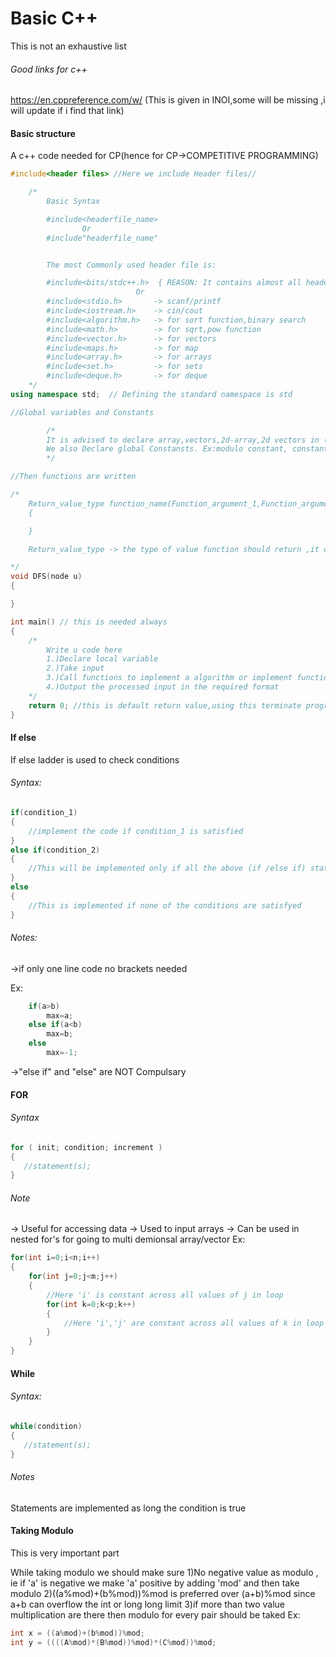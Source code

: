 # Basic C++

This is not an exhaustive list 

###### Good links for c++ 

https://en.cppreference.com/w/ (This is given in INOI,some will be missing ,i will update if i find that link)


#### Basic structure

A c++ code needed for CP(hence for CP->COMPETITIVE PROGRAMMING)

```c++ 
#include<header files> //Here we include Header files//

    /*
        Basic Syntax 

        #include<headerfile_name>
                Or
        #include"headerfile_name"


        The most Commonly used header file is:

        #include<bits/stdc++.h>  { REASON: It contains almost all header files,So using this one is enough most cases,unless u are unlucky}
                            Or
        #include<stdio.h>       -> scanf/printf
        #include<iostream.h>    -> cin/cout
        #include<algorithm.h>   -> for sort function,binary search
        #include<math.h>        -> for sqrt,pow function
        #include<vector.h>      -> for vectors
        #include<maps.h>        -> for map
        #include<array.h>       -> for arrays
        #include<set.h>         -> for sets
        #include<deque.h>       -> for deque   
    */
using namespace std;  // Defining the standard namespace is std

//Global variables and Constants

        /*
        It is advised to declare array,vectors,2d-array,2d vectors in (size >10^5) values in this section
        We also Declare global Constansts. Ex:modulo constant, constant to declare array size
        */

//Then functions are written

/*
    Return_value_type function_name(Function_argument_1,Function_argument_2,..)
    {

    }

    Return_value_type -> the type of value function should return ,it can be void(nothing),int,char,pointer,etc

*/
void DFS(node u)  
{

}

int main() // this is needed always 
{
    /*
        Write u code here
        1.)Declare local variable
        2.)Take input
        3.)Call functions to implement a algorithm or implement function here itself
        4.)Output the processed input in the required format
    */
    return 0; //this is default return value,using this terminate program anywhere in this int main()
}
```

#### If else 

If else ladder is used to check conditions 

###### Syntax:
```c++ 
if(condition_1)
{
    //implement the code if condition_1 is satisfied
}
else if(condition_2)
{
    //This will be implemented only if all the above (if /else if) statements are not statisifed and the current condition is satisfied
}
else
{
    //This is implemented if none of the conditions are satisfyed
}
```
###### Notes:
->if only one line code no brackets needed

Ex:
```c++
    if(a>b)
        max=a;
    else if(a<b)
        max=b;
    else
        max=-1;
```

->"else if" and "else"  are NOT Compulsary 

#### FOR

###### Syntax

```c++
for ( init; condition; increment ) 
{
   //statement(s);
}
```
###### Note

-> Useful for accessing data
-> Used to input arrays 
-> Can be used in nested for's for going to multi demionsal array/vector
Ex:
```c++
for(int i=0;i<n;i++)
{
    for(int j=0;j<m;j++)
    {
        //Here 'i' is constant across all values of j in loop
        for(int k=0;k<p;k++)
        {
            //Here 'i','j' are constant across all values of k in loop
        }
    }
}
```

#### While 

###### Syntax:
```c++
while(condition) 
{
   //statement(s);
}
```
###### Notes

Statements are implemented as long the condition is true

#### Taking Modulo

This is very important part

While taking modulo we should make sure 
1)No negative value as modulo , ie if 'a' is negative we make 'a' positive by adding 'mod' and then take modulo
2)((a%mod)+(b%mod))%mod is preferred over (a+b)%mod since a+b can overflow the int or long long limit
3)if more than two value multiplication are there then modulo for every pair should be taked
Ex:
```c++
int x = ((a%mod)+(b%mod))%mod;
int y = ((((A%mod)*(B%mod))%mod)*(C%mod))%mod;
```
